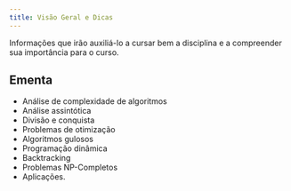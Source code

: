 ```yaml
---
title: Visão Geral e Dicas
---
```


Informações que irão auxiliá-lo a cursar bem a disciplina e a compreender sua importância para o curso.

## Ementa

- Análise de complexidade de algoritmos
- Análise assintótica
- Divisão e conquista
- Problemas de otimização
- Algoritmos gulosos
- Programação dinâmica
- Backtracking
- Problemas NP-Completos
- Aplicações. 